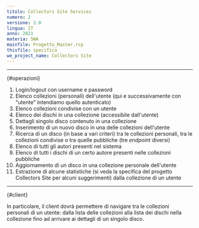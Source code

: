 ```yaml
---
titolo: Collectors Site Services
numero: 2
versione: 2.0
lingua: IT
anno: 2021
materia: SWA
mainfile: Progetto_Master.rcp
thisfile: specifica
we_project_name: Collectors Site
---
```


-------
{#operazioni}

1. Login/logout con username e password
2. Elenco collezioni (personali) dell'utente (qui e successivamente con
"utente" intendiamo quello autenticato)
3. Elenco collezioni condivise con un utente
4. Elenco dei dischi in una collezione (accessibile dall'utente)
5. Dettagli singolo disco contenuto in una collezione
6. Inserimento di un nuovo disco in una delle collezioni dell'utente
7. Ricerca di un disco (in base a vari criteri) tra le collezioni
personali, tra le collezioni condivise o tra quelle pubbliche (tre *endpoint*
diversi)
8. Elenco di tutti gli autori presenti nel sistema
9. Elenco di tutti i dischi di un certo autore presenti nelle collezioni
pubbliche
10. Aggiornamento di un disco in una collezione personale dell'utente
11. Estrazione di alcune statistiche (si veda la specifica del progetto
Collectors Site per alcuni suggerimenti) dalla collezione di un utente


-------
{#client}

In particolare, il client dovrà permettere di navigare tra
le collezioni personali di un utente: dalla lista delle collezioni alla lista
dei dischi nella collezione fino ad arrivare ai dettagli di un singolo disco.
